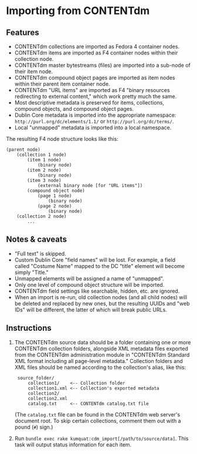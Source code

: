 # Importing from CONTENTdm

## Features

* CONTENTdm collections are imported as Fedora 4 container nodes.
* CONTENTdm items are imported as F4 container nodes within their collection
  node.
* CONTENTdm master bytestreams (files) are imported into a sub-node of their
  item node.
* CONTENTdm compound object pages are imported as item nodes within their
  parent item container node.
* CONTENTdm "URL items" are imported as F4 "binary resources redirecting to
  external content," which work pretty much the same.
* Most descriptive metadata is preserved for items, collections, compound
  objects, and compound object pages.
* Dublin Core metadata is imported into the appropriate namespace:
  `http://purl.org/dc/elements/1.1/` or `http://purl.org/dc/terms/`.
* Local "unmapped" metadata is imported into a local namespace.

The resulting F4 node structure looks like this:

    (parent node)
        (collection 1 node)
            (item 1 node)
                (binary node)
            (item 2 node)
                (binary node)
            (item 3 node)
                (external binary node [for "URL items"])
            (compound object node)
                (page 1 node)
                    (binary node)
                (page 2 node)
                    (binary node)
        (collection 2 node)
            ...

## Notes & caveats

* "Full text" is skipped.
* Custom Dublin Core "field names" will be lost. For example, a field called
  "Costume Name" mapped to the DC "title" element will become simply "Title."
* Unmapped elements will be assigned a name of "unmapped".
* Only one level of compound object structure will be imported.
* CONTENTdm field settings like searchable, hidden, etc. are ignored.
* When an import is re-run, old collection nodes (and all child nodes) will be
  deleted and replaced by new ones, but the resulting UUIDs and "web IDs" will
  be different, the latter of which will break public URLs.

## Instructions

1. The CONTENTdm source data should be a folder containing one or more
   CONTENTdm collection folders, alongside XML metadata files exported from the
   CONTENTdm administration module in "CONTENTdm Standard XML format including
   all page-level metadata." Collection folders and XML files should be named
   according to the collection's alias, like this:

        source_folder/
            collection1/    <-- Collection folder
            collection1.xml <-- Collection's exported metadata
            collection2/
            collection2.xml
            catalog.txt     <-- CONTENTdm catalog.txt file

   (The `catalog.txt` file can be found in the CONTENTdm web server's document
   root. To skip certain collections, comment them out with a pound (`#`)
   sign.)

2. Run `bundle exec rake kumquat:cdm_import[/path/to/source/data]`. This task
   will output status information for each item.

